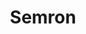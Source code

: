 ---
layout: startup_page
title: "Semron"
id: "semron.ai"
permalink: "/semronsemron.ai04092025/"
website: "https://www.semron.ai/"
funding_round: ""
funding_amount: "€10M"
investors: "Join Capital, SquareOne, OTB Ventures, Onsight Ventures"
about: "Semron is developing energy-efficient 3D-scaled chips for AI model processing on mobile devices. Their chips use electrical fields instead of currents, reducing energy consumption and fabrication costs. This technology aims to address the anticipated shortage of AI compute resources."
markets: "AI, Semiconductors, 3D Technology, B2B"
hq: "Dresden, Saxony, Germany"
founded_year: "2020"
linkedin: "https://www.linkedin.com/company/semron-ai"
twitter: "https://twitter.com/semron_ai"
instagram: ""
facebook: "https://www.facebook.com/Semron-61557004073832"
crunchbase: "https://www.crunchbase.com/organization/semron"
pitchbook: "https://pitchbook.com/profiles/company/435849-85"

# SEO Optimization
meta_title: "Semron -  Funding (€10M)"
meta_description: "Semron, Semron is developing energy-efficient 3D-scaled chips for AI model processing on mobile devices. Their chips use electrical fields instead of currents..."
meta_keywords: "Semron, AI, Semiconductors, 3D Technology, B2B,  funding"
canonical_url: "https://pkprojectstartups.github.io/projectstartups.com/semronsemron.ai04092025/"
---